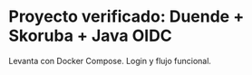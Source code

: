 # Proyecto verificado: Duende + Skoruba + Java OIDC

Levanta con Docker Compose. Login y flujo funcional.